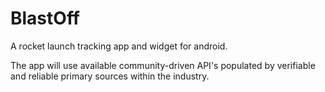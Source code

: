 # BlastOff
A rocket launch tracking app and widget for android.

The app will use available community-driven API's populated
by verifiable and reliable primary sources within the industry.


